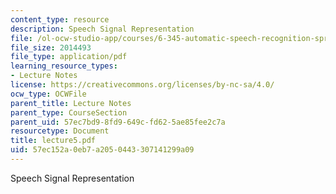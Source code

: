 ```yaml
---
content_type: resource
description: Speech Signal Representation
file: /ol-ocw-studio-app/courses/6-345-automatic-speech-recognition-spring-2003/57ec152a0eb7a2050443307141299a09_lecture5.pdf
file_size: 2014493
file_type: application/pdf
learning_resource_types:
- Lecture Notes
license: https://creativecommons.org/licenses/by-nc-sa/4.0/
ocw_type: OCWFile
parent_title: Lecture Notes
parent_type: CourseSection
parent_uid: 57ec7bd9-8fd9-649c-fd62-5ae85fee2c7a
resourcetype: Document
title: lecture5.pdf
uid: 57ec152a-0eb7-a205-0443-307141299a09
---
```

Speech Signal Representation